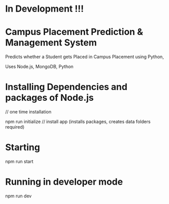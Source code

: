 # In Development !!!

# Campus Placement Prediction &amp; Management System
Predicts whether a Student gets Placed in Campus Placement using Python,

Uses Node.js, MongoDB, Python

# Installing Dependencies and packages of Node.js

// one time installation

npm run initialize      // install app (installs packages, creates data folders required)

# Starting

npm run start

# Running in developer mode

npm run dev
